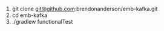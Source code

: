 1.  git clone git@github.com:brendonanderson/emb-kafka.git
1.  cd emb-kafka
1.  ./gradlew functionalTest
